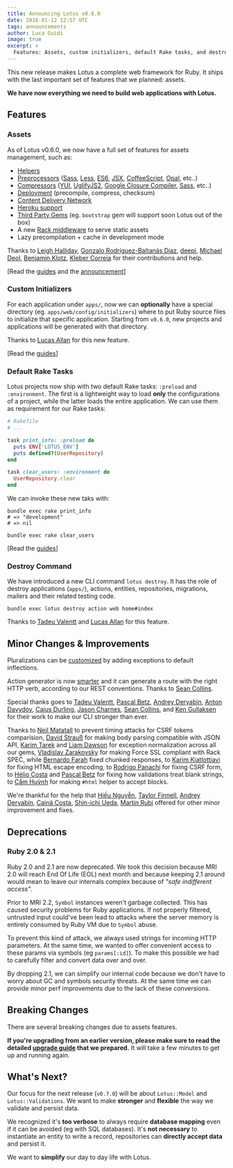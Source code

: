 ```yaml
---
title: Announcing Lotus v0.6.0
date: 2016-01-12 12:57 UTC
tags: announcements
author: Luca Guidi
image: true
excerpt: >
  Features: Assets, custom initializers, default Rake tasks, and destroy command.
---
```


This new release makes Lotus a complete web framework for Ruby.
It ships with the last important set of features that we planned: assets.

**We have now everything we need to build web applications with Lotus.**

## Features

### Assets

As of Lotus v0.6.0, we now have a full set of features for assets management, such as:

  * [Helpers](/guides/helpers/assets)
  * [Preprocessors](/guides/assets/preprocessors) ([Sass](http://sass-lang.com), [Less](http://lesscss.org), [ES6](http://es6-features.org), [JSX](https://jsx.github.io), [CoffeeScript](http://coffeescript.org), [Opal](http://opalrb.org), etc..)
  * [Compressors](/guides/assets/compressors) ([YUI](http://yui.github.io/yuicompressor), [UglifyJS2](http://lisperator.net/uglifyjs), [Google Closure Compiler](https://developers.google.com/closure/compiler), [Sass](http://sass-lang.com), etc..)
  * [Deployment](/guides/command-line/assets) (precompile, compress, checksum)
  * [Content Delivery Network](/guides/assets/content-delivery-network)
  * [Heroku support](/blog/2015-12-29-introducing-assets.html)
  * [Third Party Gems](/guides/assets/overview) (eg. `bootstrap` gem will support soon Lotus out of the box)
  * A new [Rack middleware](/guides/assets/overview) to serve static assets
  * Lazy precompilation + cache in development mode

Thanks to [Leigh Halliday](https://github.com/leighhalliday), [Gonzalo Rodríguez-Baltanás Díaz](https://github.com/Nerian), [deepj](https://github.com/deepj), [Michael Deol](https://github.com/michaeldeol), [Benjamin Klotz](https://github.com/tak1n), [Kleber Correia](https://github.com/klebervirgilio) for their contributions and help.

[Read the [guides](/guides/assets/overview) and the [announcement](/blog/2015-12-29-introducing-assets.html)]

### Custom Initializers

For each application under `apps/`, now we can **optionally** have a special directory (eg. `apps/web/config/initializers`) where to put Ruby source files to initialize that specific application.
Starting from `v0.6.0`, new projects and applications will be generated with that directory.

Thanks to [Lucas Allan](https://github.com/lucasallan) for this new feature.

[Read the [guides](/guides/projects/initializers)]

### Default Rake Tasks

Lotus projects now ship with two default Rake tasks: `:preload` and `:environment`.
The first is a lightweight way to load **only** the configurations of a project, while the latter loads the entire application.
We can use them as requirement for our Rake tasks:

```ruby
# Rakefile
# ...

task print_info: :preload do
  puts ENV['LOTUS_ENV']
  puts defined?(UserRepository)
end

task clear_users: :environment do
  UserRepository.clear
end
```

We can invoke these new taks with:

```shell
bundle exec rake print_info
# => "development"
# => nil
```

```shell
bundle exec rake clear_users
```

[Read the [guides](/guides/projects/rake)]

### Destroy Command

We have introduced a new CLI command `lotus destroy`.
It has the role of destroy applications (`apps/`), actions, entities, repositories, migrations, mailers and their related testing code.

```shell
bundle exec lotus destroy action web home#index
```

Thanks to [Tadeu Valentt](https://github.com/t4deu) and [Lucas Allan](https://github.com/lucasallan) for this feature.

## Minor Changes &amp; Improvements

Pluralizations can be [customized](https://github.com/lotus/utils/pull/90) by adding exceptions to default inflections.

Action generator is now [smarter](https://github.com/lotus/lotus/pull/414) and it can generate a route with the right HTTP verb, according to our REST conventions. Thanks to [Sean Collins](https://github.com/cllns).

Special thanks goes to [Tadeu Valentt](https://github.com/t4deu), [Pascal Betz](https://github.com/pascalbetz), [Andrey Deryabin](https://github.com/aderyabin), [Anton Davydov](https://github.com/davydovanton), [Caius Durling](https://github.com/caius), [Jason Charnes](https://github.com/jasoncharnes), [Sean Collins](https://github.com/cllns), and [Ken Gullaksen](https://github.com/kenglxn) for their work to make our CLI stronger than ever.

Thanks to [Neil Matatall](https://github.com/oreoshake) to prevent timing attacks for CSRF tokens comparision, [David Strauß](https://github.com/stravid) for making body parsing compatible with JSON API, [Karim Tarek](https://github.com/karimmtarek) and [Liam Dawson](https://github.com/liamdawson) for exception normalization across all our gems, [Vladislav Zarakovsky](https://github.com/vlazar) for making Force SSL compliant with Rack SPEC, while [Bernardo Farah](https://github.com/berfarah) fixed chunked responses, to [Karim Kiatlottiavi](https://github.com/constXife) for fixing HTML escape encoding, to [Rodrigo Panachi](https://github.com/rpanachi) for fixing CSRF form, to [Hélio Costa](https://github.com/hlegius) and [Pascal Betz](https://github.com/pascalbetz) for fixing how validations treat blank strings, to [Cẩm Huỳnh](https://github.com/huynhquancam) for making `#html` helper to accept blocks.

We're thankful for the help that [Hiếu Nguyễn](https://github.com/hieuk09), [Taylor Finnell](https://github.com/taylorfinnell), [Andrey Deryabin](https://github.com/aderyabin), [Cainã Costa](https://github.com/cfcosta), [Shin-ichi Ueda](https://github.com/skyriser), [Martin Rubi](https://github.com/cabeza-de-termo) offered for other minor improvement and fixes.

## Deprecations

### Ruby 2.0 &amp; 2.1

Ruby 2.0 and 2.1 are now deprecated.
We took this decision because MRI 2.0 will reach End Of Life (EOL) next month and because keeping 2.1 around would mean to leave our internals complex because of _"safe indifferent access"_.

Prior to MRI 2.2, `Symbol` instances weren't garbage collected.
This has caused security problems for Ruby applications.
If not properly filtered, untrusted input could've been lead to attacks where the server memory is entirely consumed by Ruby VM due to `Symbol` abuse.

To prevent this kind of attack, we always used strings for incoming HTTP parameters.
At the same time, we wanted to offer convenient access to these params via symbols (eg `params[:id]`).
To make this possible we had to carefully filter and convert data over and over.

By dropping 2.1, we can simplify our internal code because we don't have to worry about GC and symbols security threats.
At the same time we can provide minor perf improvements due to the lack of these conversions.

## Breaking Changes

There are several breaking changes due to assets features.

**If you're upgrading from an earlier version, please make sure to read the detailed [upgrade guide](/guides/upgrade-notes/v060) that we prepared.**
It will take a few minutes to get up and running again.

## What's Next?

Our focus for the next release (`v0.7.0`) will be about `Lotus::Model` and `Lotus::Validations`.
We want to make **stronger** and **flexible** the way we validate and persist data.

We recognized it's **too verbose** to always require **database mapping** even if it can be avoided (eg with SQL databases).
It's **not necessary** to instantiate an entity to write a record, repositories can **directly accept data** and persist it.

We want to **simplify** our day to day life with Lotus.
